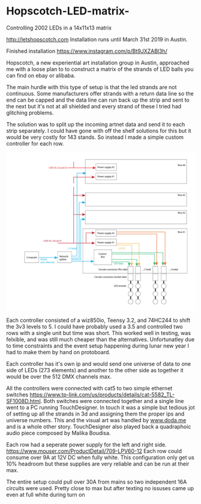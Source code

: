 # Hopscotch-LED-matrix-
Controlling 2002 LEDs in a 14x11x13 matrix 

http://letshopscotch.com
Installation runs until March 31st 2019 in Austin. 

Finished installation https://www.instagram.com/p/Bt9JXZABl3h/

Hopscotch, a new experiential art installation group in Austin, approached me with a loose plan to to construct a matrix of the strands of LED balls you can find on ebay or alibaba. 

The main hurdle with this type of setup is that the led strands are not continuous. Some manufacturers offer strands with a return data line so the end can be capped and the data line can run back up the strip and sent to the next but it's not at all shielded and every strand of these I tried had glitching problems. 

The solution was to split up the incoming artnet data and send it to each strip separately. I could have gone with off the shelf solutions for this but it would be very costly for 143 stands. So instead I made a simple custom controller for each row. 

<img src="https://raw.githubusercontent.com/BleepLabs/Hopscotch-LED-matrix-/master/hopscotch-digram.jpg">

Each controller consisted of a wiz850io, Teensy 3.2, and 74HC244 to shift the 3v3 levels to 5. I could have probably used a 3.5 and controlled two rows with a single unit but time was short. This worked well in testing, was felxible, and was still much cheaper than the alternatives. Unfortunatley due to time constraints and the event setup happening during lunar new year I had to make them by hand on protoboard. 

Each controller has it's own ip and would send one universe of data to one side of LEDs (273 elements) and another to the other side as together it would be over the 512 DMX channels max. 

All the controllers were connected with cat5 to two simple ethernet switches  https://www.tp-link.com/us/products/details/cat-5582_TL-SF1008D.html. Both switches were connected together and a single line went to a PC running TouchDesigner. In touch it was a simple but tedious jot of setting up all the strands in 3d and assigning them the proper ips and universe numbers. This and the visual art was handled by www.doda.me and is a whole other story. TouchDesigner also played back a quadraphoic audio piece composed by Malika Boudisa. 

Each row had a seperate power supply for the left and right side. 
https://www.mouser.com/ProductDetail/709-LPV60-12
Each row could consume over 9A at 12V DC when fully white. This configuration only get us 10% headroom but these supplies are very reliable and can be run at their max.

The entire setup could pull over 30A from mains so two independent 16A circuits were used. Pretty close to max but after texting no issuses came up even at full white during turn on 



